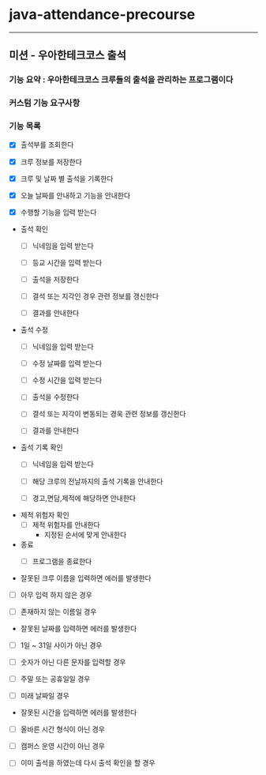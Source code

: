 # java-attendance-precourse

---

## 미션 - 우아한테크코스 출석

### 기능 요약 : 우아한테크코스 크루들의 출석을 관리하는 프로그램이다

### 커스텀 기능 요구사항

### 기능 목록
- [x] 출석부를 조회한다


- [x] 크루 정보를 저장한다


- [x] 크루 및 날짜 별 출석을 기록한다


- [x] 오늘 날짜를 안내하고 기능을 안내한다


- [x] 수행할 기능을 입력 받는다


- 출석 확인
  - [ ] 닉네임을 입력 받는다
  - [ ] 등교 시간을 입력 받는다
  - [ ] 출석을 저장한다
  - [ ] 결석 또는 지각인 경우 관련 정보를 갱신한다
  - [ ] 결과를 안내한다


- 출석 수정
  - [ ] 닉네임을 입력 받는다
  - [ ] 수정 날짜를 입력 받는다
  - [ ] 수정 시간을 입력 받는다
  - [ ] 출석을 수정한다
  - [ ] 결석 또는 지각이 변동되는 경욱 관련 정보를 갱신한다
  - [ ] 결과를 안내한다


- 출석 기록 확인
  - [ ] 닉네임을 입력 받는다
  - [ ] 해당 크루의 전날까지의 출석 기록을 안내한다
  - [ ] 경고,면담,제적에 해당하면 안내한다


- 제적 위험자 확인
  - [ ] 제적 위험자를 안내한다
    - 지정된 순서에 맞게 안내한다


- 종료
  - [ ] 프로그램을 종료한다


- 잘못된 크루 이름을 입력하면 에러를 발생한다
- [ ] 아무 입력 하지 않은 경우
- [ ] 존재하지 않는 이름일 경우


- 잘못된 날짜를 입력하면 에러를 발생한다
- [ ] 1일 ~ 31일 사이가 아닌 경우
- [ ] 숫자가 아닌 다른 문자를 입력할 경우
- [ ] 주말 또는 공휴일일 경우
- [ ] 미래 날짜일 경우


- 잘못된 시간을 입력하면 에러를 발생한다
- [ ] 올바른 시간 형식이 아닌 경우
- [ ] 캠퍼스 운영 시간이 아닌 경우


- [ ] 이미 출석을 하였는데 다시 출석 확인을 할 경우